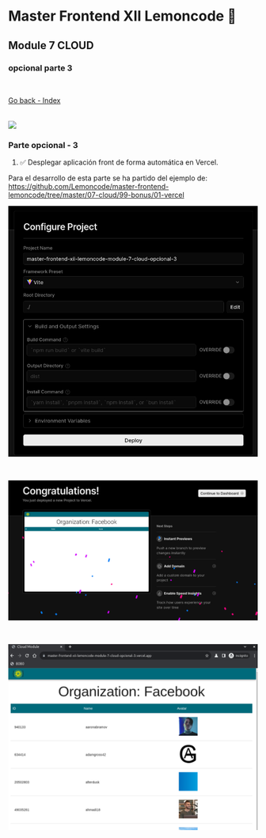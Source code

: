 # Master Frontend XII Lemoncode 🍋

## Module 7 CLOUD

### opcional parte 3

<br>

[Go back - Index](https://github.com/MiguelJiRo/Master-Frontend-XII-Lemoncode)

<br>

<img align="center" src="https://media.giphy.com/media/7j2hfyeVcDtf2/giphy.gif" width="128px">

<br>

### Parte opcional - 3

<ol>
    <li>✅ Desplegar aplicación front de forma automática en Vercel.</li>
</ol>

Para el desarrollo de esta parte se ha partido del ejemplo de: https://github.com/Lemoncode/master-frontend-lemoncode/tree/master/07-cloud/99-bonus/01-vercel

![config](./images/configvercel.png)

<br>

![congratulations](./images/congratulations.png)

<br>

![vercelweb](./images/vercelweb.png)
